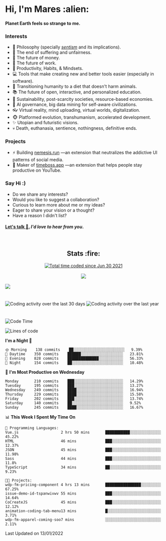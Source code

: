 <h1>Hi, I'm Mares :alien:</h1>

#### Planet Earth feels so strange to me.

### **Interests**

- 🌊 Philosophy (specially [_sentism_][sentismmedium] and its implications).
- 🎯 The end of suffering and unfairness.
- 💸 The future of money.
- 💼 The future of work.
- 🧠 Productivity, Habits, & Mindsets.
- 💻 Tools that make creating new and better tools easier (especially in software).
- 🥗 Transitioning humanity to a diet that doesn't harm animals.
- 📚 The future of open, interactive, and personalized education.
- 🌱 Sustainability, post-scarcity societies, resource-based economies.
- 🤖 AI governance, big data mining for self-aware civilizations.
- 👓 Virtual reality, mind uploading, virtual worlds, digitalization.
- 🐵 Platformed evolution, transhumanism, accelerated development.
- ✨ Utopian and futuristic visions.
- 💀 Death, euthanasia, sentience, nothingness, definitive ends.


### **Projects**

- ⚡ Building [nemesis.run](https://nemesis.run) —an extension that neutralizes the addictive UI patterns of social media.
- 💎 Maker of [timeboss.app](https://timeboss.app) —an extension that helps people stay productive on YouTube.


### **Say Hi :)**

- Do we share any interests?
- Would you like to suggest a collaboration?
- Curious to learn more about me or my ideas?
- Eager to share your vision or a thought?
- Have a reason I didn't list?

#### [Let's talk :wave:.](mailto:mareszhar@gmail.com) _I'd love to hear from you_.

[sentismmedium]: https://medium.com/@mareszhar/born-a-prisoner-a-reflection-about-life-its-struggles-and-a-plan-to-escape-d8566ce9b026

<br>

<h2 align="center">Stats :fire:</h2>

<div align="center">
  <a href="https://wakatime.com/@cfdc0e0d-4860-4b62-9ff0-cb659185525e">
    <img src="https://wakatime.com/badge/user/cfdc0e0d-4860-4b62-9ff0-cb659185525e.svg" alt="Total time coded since Jun 30 2021" />
  </a>
</div>

<br>

<!-- 
Add or remove this: 
&dates=B1AAB3FF 
...or this...
&date_format=M%20j%5B%2C%20Y%5D
from the *streak stats URL below* if they get bugged and aren't updating: 
-->

<div align="center">
  <img src="https://github-readme-streak-stats.herokuapp.com?user=mareszhar&theme=black-ice&hide_border=true&stroke=FFFFFF15&ring=DF8FFE&fire=DF8FFE&currStreakLabel=DF8FFE&background=1A232A&currStreakNum=86FFAB&dates=B1AAB3FF&date_format=M%20j%5B%2C%20Y%5D">
</div>

<br>

<img src="https://activity-graph.herokuapp.com/graph?username=mareszhar&theme=nord&bg_color=00000000&color=979797&line=DF8FFE&point=00000000&area=true&hide_border=true">

<br>

<h1></h1>

<img src="https://wakatime.com/share/@mares/5df0ff02-9c79-41b4-b540-51dc9c65a57b.svg" alt="Coding activity over the last 30 days" />
<img src="https://wakatime.com/share/@mares/ea89ba71-f374-40af-930c-e0655909fe37.svg" alt="Coding activity over the last year" />

<h1></h1>

<!--START_SECTION:waka-->
![Code Time](http://img.shields.io/badge/Code%20Time-428%20hrs%208%20mins-blue)

![Lines of code](https://img.shields.io/badge/From%20Hello%20World%20I%27ve%20Written-125%20Thousand%20lines%20of%20code-blue)

**I'm a Night 🦉** 

```text
🌞 Morning    138 commits    ██░░░░░░░░░░░░░░░░░░░░░░░   9.39% 
🌆 Daytime    350 commits    ██████░░░░░░░░░░░░░░░░░░░   23.81% 
🌃 Evening    828 commits    ██████████████░░░░░░░░░░░   56.33% 
🌙 Night      154 commits    ██░░░░░░░░░░░░░░░░░░░░░░░   10.48%

```
📅 **I'm Most Productive on Wednesday** 

```text
Monday       210 commits    ███░░░░░░░░░░░░░░░░░░░░░░   14.29% 
Tuesday      195 commits    ███░░░░░░░░░░░░░░░░░░░░░░   13.27% 
Wednesday    249 commits    ████░░░░░░░░░░░░░░░░░░░░░   16.94% 
Thursday     229 commits    ████░░░░░░░░░░░░░░░░░░░░░   15.58% 
Friday       202 commits    ███░░░░░░░░░░░░░░░░░░░░░░   13.74% 
Saturday     140 commits    ██░░░░░░░░░░░░░░░░░░░░░░░   9.52% 
Sunday       245 commits    ████░░░░░░░░░░░░░░░░░░░░░   16.67%

```


📊 **This Week I Spent My Time On** 

```text
💬 Programming Languages: 
Vue.js                   2 hrs 50 mins       ███████████░░░░░░░░░░░░░░   45.22% 
HTML                     46 mins             ███░░░░░░░░░░░░░░░░░░░░░░   12.37% 
JSON                     45 mins             ███░░░░░░░░░░░░░░░░░░░░░░   11.98% 
Sass                     44 mins             ███░░░░░░░░░░░░░░░░░░░░░░   11.8% 
TypeScript               34 mins             ██░░░░░░░░░░░░░░░░░░░░░░░   9.23%

🐱‍💻 Projects: 
wdp-fm-pricing-component 4 hrs 13 mins       ████████████████░░░░░░░░░   67.25% 
issue-demo-id-tspanwivwv 55 mins             ███░░░░░░░░░░░░░░░░░░░░░░   14.64% 
CoCreateJS               45 mins             ███░░░░░░░░░░░░░░░░░░░░░░   12.12% 
animation-coding-tab-menu13 mins             █░░░░░░░░░░░░░░░░░░░░░░░░   3.71% 
wdp-fm-apparel-coming-soo7 mins              ░░░░░░░░░░░░░░░░░░░░░░░░░   2.11%

```


 Last Updated on 13/01/2022
<!--END_SECTION:waka-->
